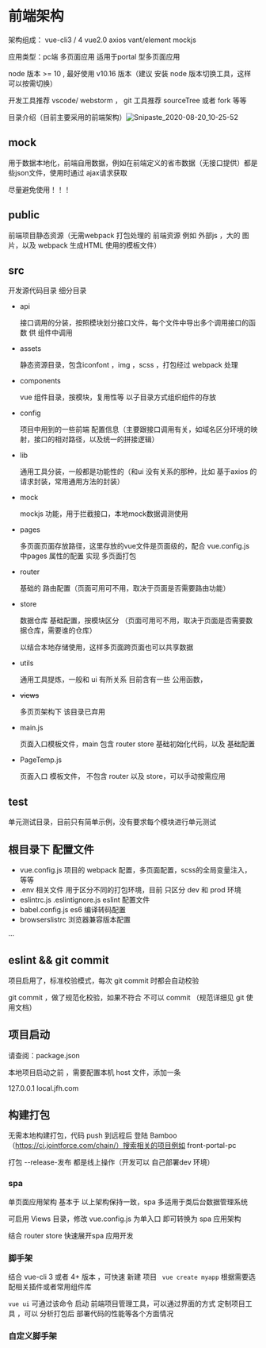 # 前端架构 

架构组成： vue-cli3 / 4  vue2.0  axios  vant/element  mockjs

应用类型：pc端 多页面应用  适用于portal 型多页面应用

node 版本 >= 10 , 最好使用 v10.16  版本（建议 安装 node 版本切换工具，这样可以按需切换）

开发工具推荐  vscode/ webstorm ， git 工具推荐 sourceTree 或者 fork 等等

目录介绍（目前主要采用的前端架构）![Snipaste_2020-08-20_10-25-52](https://gitee.com/caoguangyao/upic/raw/master/uPic/Snipaste_2020-08-20_10-25-52.png)



## mock

用于数据本地化，前端自用数据，例如在前端定义的省市数据（无接口提供）都是些json文件，使用时通过 ajax请求获取

尽量避免使用！！！

## public

前端项目静态资源（无需webpack 打包处理的 前端资源 例如 外部js ，大的 图片，以及 webpack 生成HTML 使用的模板文件）

## src

开发源代码目录 细分目录

- api

  接口调用的分装，按照模块划分接口文件，每个文件中导出多个调用接口的函数 供 组件中调用

- assets

  静态资源目录，包含iconfont ，img ，scss ，打包经过 webpack 处理

- components

  vue 组件目录，按模块，复用性等 以子目录方式组织组件的存放

- config

  项目中用到的一些前端 配置信息（主要跟接口调用有关，如域名区分环境的映射，接口的相对路径，以及统一的拼接逻辑）

- lib

  通用工具分装，一般都是功能性的（和ui 没有关系的那种，比如 基于axios 的请求封装，常用通用方法的封装）

- mock

  mockjs 功能，用于拦截接口，本地mock数据调测使用

- pages

  多页面页面存放路径，这里存放的vue文件是页面级的，配合 vue.config.js 中pages 属性的配置 实现 多页面打包

- router

  基础的 路由配置（页面可用可不用，取决于页面是否需要路由功能）

- store

  数据仓库 基础配置，按模块区分 （页面可用可不用，取决于页面是否需要数据仓库，需要谁的仓库）

  以结合本地存储使用，这样多页面跨页面也可以共享数据

- utils

  通用工具提炼，一般和 ui 有所关系 目前含有一些 公用函数，

- ~~views~~

  多页页架构下 该目录已弃用

- main.js

  页面入口模板文件，main 包含 router store 基础初始化代码，以及 基础配置

- PageTemp.js

  页面入口 模板文件， 不包含 router 以及 store，可以手动按需应用

## test

单元测试目录，目前只有简单示例，没有要求每个模块进行单元测试



## 根目录下 配置文件

- vue.config.js 项目的 webpack 配置，多页面配置，scss的全局变量注入，等等
- .env 相关文件 用于区分不同的打包环境，目前 只区分 dev 和 prod 环境
- eslintrc.js .eslintignore.js  eslint  配置文件
- babel.config.js  es6 编译转码配置
- browserslistrc 浏览器兼容版本配置

···

## eslint && git commit

项目启用了，标准校验模式，每次 git commit 时都会自动校验

git commit ，做了规范化校验，如果不符合 不可以 commit （规范详细见 git 使用文档）



## 项目启动

请查阅：package.json

本地项目启动之前 ，需要配置本机 host 文件，添加一条

127.0.0.1 local.jfh.com



## 构建打包

无需本地构建打包，代码 push 到远程后 登陆 Bamboo （https://ci.jointforce.com/chain/）搜索相关的项目例如 front-portal-pc

打包 --release-发布 都是线上操作（开发可以 自己部署dev 环境）



### spa

单页面应用架构 基本于 以上架构保持一致，spa 多适用于类后台数据管理系统

可启用 Views 目录，修改 vue.config.js 为单入口 即可转换为 spa 应用架构

结合 router  store  快速展开spa 应用开发



### 脚手架

结合 vue-cli 3 或者 4+ 版本 ，可快速 新建 项目 ``` vue create myapp```  根据需要选配相关插件或者常用组件库

``` vue ui ```  可通过该命令 启动 前端项目管理工具，可以通过界面的方式 定制项目工具 ，可以 分析打包后 部署代码的性能等各个方面情况



### 自定义脚手架







